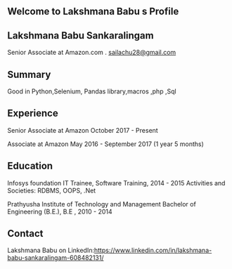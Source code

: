 ## Welcome to Lakshmana Babu s Profile

## Lakshmana Babu Sankaralingam
   Senior Associate at Amazon.com .
   sailachu28@gmail.com

## Summary
  Good in Python,Selenium, Pandas library,macros ,php ,Sql

## Experience
   Senior Associate at Amazon October 2017  -  Present
   
   Associate at Amazon May 2016  -  September 2017 (1 year 5 months)
   
## Education 

   Infosys foundation IT Trainee, Software Training, 2014 - 2015 
   Activities and Societies: RDBMS, OOPS, .Net 
   
   Prathyusha Institute of Technology and Management Bachelor of Engineering (B.E.), B.E , 2010 - 2014


## Contact 
Lakshmana Babu on LinkedIn:https://www.linkedin.com/in/lakshmana-babu-sankaralingam-608482131/
